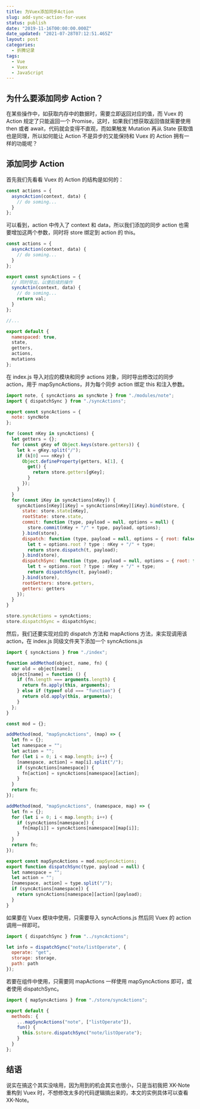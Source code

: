 ```yaml
---
title: 为Vuex添加同步Action
slug: add-sync-action-for-vuex
status: publish
date: "2019-11-16T00:00:00.000Z"
date_updated: "2021-07-28T07:12:51.465Z"
layout: post
categories:
  - 折腾记录
tags:
  - Vue
  - Vuex
  - JavaScript
---
```


## 为什么要添加同步 Action？

在某些操作中，如获取内存中的数据时，需要立即返回对应的值，而 Vuex 的 Action 规定了只能返回一个 Promise，这时，如果我们想获取返回值就需要使用 then 或者 await，代码就会变得不直观，而如果触发 Mutation 再从 State 获取值也是同理，所以如何能让 Action 不是异步的又能保持和 Vuex 的 Action 拥有一样的功能呢？

## 添加同步 Action

首先我们先看看 Vuex 的 Action 的结构是如何的：

```javascript
const actions = {
  asyncAction(context, data) {
    // do soming...
  }
};
```

可以看到，action 中传入了 context 和 data，所以我们添加的同步 action 也需要增加这两个参数，同时将 store 绑定到 action 的 this。

```javascript
const actions = {
  asyncAction(context, data) {
    // do soming...
  }
};

export const syncActions = {
  // 同时导出，以便后续的操作
  syncActin(context, data) {
    // do soming...
    return val;
  }
};

//...

export default {
  namespaced: true,
  state,
  getters,
  actions,
  mutations
};
```

在 index.js 导入对应的模块和同步 actions 对象，同时导出修改过的同步 action，用于 mapSyncActions，并为每个同步 action 绑定 this 和注入参数。

```javascript
import note, { syncActions as syncNote } from "./modules/note";
import { dispatchSync } from "./syncActions";

export const syncActions = {
  note: syncNote
};

for (const nKey in syncActions) {
  let getters = {};
  for (const gKey of Object.keys(store.getters)) {
    let k = gKey.split("/");
    if (k[0] === nKey) {
      Object.defineProperty(getters, k[1], {
        get() {
          return store.getters[gKey];
        }
      });
    }
  }
  for (const iKey in syncActions[nKey]) {
    syncActions[nKey][iKey] = syncActions[nKey][iKey].bind(store, {
      state: store.state[nKey],
      rootState: store.state,
      commit: function (type, payload = null, options = null) {
        store.commit(nKey + "/" + type, payload, options);
      }.bind(store),
      dispatch: function (type, payload = null, options = { root: false }) {
        let t = options.root ? type : nKey + "/" + type;
        return store.dispatch(t, payload);
      }.bind(store),
      dispatchSync: function (type, payload = null, options = { root: false }) {
        let t = options.root ? type : nKey + "/" + type;
        return dispatchSync(t, payload);
      }.bind(store),
      rootGetters: store.getters,
      getters: getters
    });
  }
}

store.syncActions = syncActions;
store.dispatchSync = dispatchSync;
```

然后，我们还要实现对应的 dispatch 方法和 mapActions 方法，来实现调用该 action，在 index.js 同级文件夹下添加一个 syncActions.js

```javascript
import { syncActions } from "./index";

function addMethod(object, name, fn) {
  var old = object[name];
  object[name] = function () {
    if (fn.length === arguments.length) {
      return fn.apply(this, arguments);
    } else if (typeof old === "function") {
      return old.apply(this, arguments);
    }
  };
}

const mod = {};

addMethod(mod, "mapSyncActions", (map) => {
  let fn = {};
  let namespace = "";
  let action = "";
  for (let i = 0; i < map.length; i++) {
    [namespace, action] = map[i].split("/");
    if (syncActions[namespace]) {
      fn[action] = syncActions[namespace][action];
    }
  }
  return fn;
});

addMethod(mod, "mapSyncActions", (namespace, map) => {
  let fn = {};
  for (let i = 0; i < map.length; i++) {
    if (syncActions[namespace]) {
      fn[map[i]] = syncActions[namespace][map[i]];
    }
  }
  return fn;
});

export const mapSyncActions = mod.mapSyncActions;
export function dispatchSync(type, payload = null) {
  let namespace = "";
  let action = "";
  [namespace, action] = type.split("/");
  if (syncActions[namespace]) {
    return syncActions[namespace][action](payload);
  }
}
```

如果要在 Vuex 模块中使用，只需要导入 syncActions.js 然后同 Vuex 的 action 调用一样即可。

```javascript
import { dispatchSync } from "../syncActions";

let info = dispatchSync("note/listOperate", {
  operate: "get",
  storage: storage,
  path: path
});
```

若要在组件中使用，只需要同 mapActions 一样使用 mapSyncActions 即可，或者使用 dispatchSync。

```javascript
import { mapSyncActions } from "./store/syncActions";

export default {
  methods: {
    ...mapSyncActions("note", ["listOperate"]),
    fun() {
      this.$store.dispatchSync("note/listOperate");
    }
  }
};
```

## 结语

说实在搞这个其实没啥用，因为用到的机会其实也很小，只是当初我把 XK-Note 重构到 Vuex 时，不想修改太多的代码逻辑搞出来的，本文的实例具体可以查看 XK-Note。
